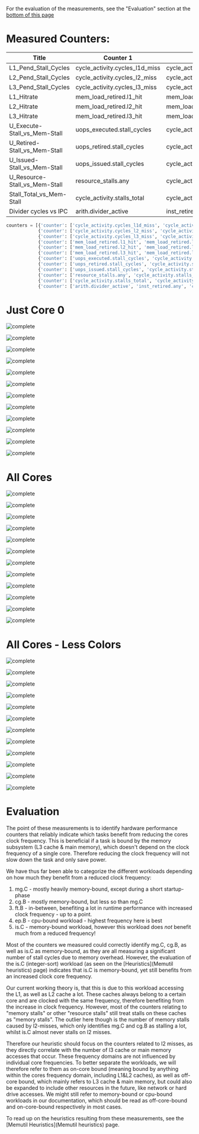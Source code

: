 For the evaluation of the measurements, see the "Evaluation" section at the [bottom of this page](#Evaluation)

# Measured Counters:

| Title | Counter 1 | Counter 2 | Counter 3 | plot_op |
| ----- | --------- | ----------| --------- | ------- |
| L1_Pend_Stall_Cycles | cycle_activity.cycles_l1d_miss | cycle_activity.stalls_l1d_miss | cpu_clk_unhalted.thread | div_1_3+div_2_3 |
| L2_Pend_Stall_Cycles | cycle_activity.cycles_l2_miss | cycle_activity.stalls_l2_miss | cpu_clk_unhalted.thread | div_1_3+div_2_3 |
| L3_Pend_Stall_Cycles | cycle_activity.cycles_l3_miss | cycle_activity.stalls_l3_miss | cpu_clk_unhalted.thread | div_1_3+div_2_3 |
| L1_Hitrate | mem_load_retired.l1_hit | mem_load_retired.l1_miss | cpu_clk_unhalted.thread | div_1_(1+2) |
| L2_Hitrate | mem_load_retired.l2_hit | mem_load_retired.l2_miss | cpu_clk_unhalted.thread | div_1_(1+2) |
| L3_Hitrate | mem_load_retired.l3_hit | mem_load_retired.l3_miss | cpu_clk_unhalted.thread | div_1_(1+2) |
| U_Execute-Stall_vs_Mem-Stall | uops_executed.stall_cycles | cycle_activity.stalls_mem_any | cpu_clk_unhalted.thread | div_1_3+div_2_3 |
| U_Retired-Stall_vs_Mem-Stall | uops_retired.stall_cycles | cycle_activity.stalls_mem_any | cpu_clk_unhalted.thread | div_1_3+div_2_3 |
| U_Issued-Stall_vs_Mem-Stall | uops_issued.stall_cycles | cycle_activity.stalls_mem_any | cpu_clk_unhalted.thread | div_1_3+div_2_3 |
| U_Resource-Stall_vs_Mem-Stall | resource_stalls.any | cycle_activity.stalls_mem_any | cpu_clk_unhalted.thread | div_1_3+div_2_3 |
| Stall_Total_vs_Mem-Stall | cycle_activity.stalls_total | cycle_activity.stalls_mem_any | cpu_clk_unhalted.thread | div_1_3+div_2_3 |
| Divider cycles vs IPC | arith.divider_active | inst_retired.any | cpu_clk_unhalted.thread | div_1_3+div_2_3 |


```python
counters = [{'counter': ['cycle_activity.cycles_l1d_miss', 'cycle_activity.stalls_l1d_miss', 'cpu_clk_unhalted.thread'], 'title': 'L1_Pend_Stall_Cycles', 'plot_op': 'div_1_3+div_2_3', 'plot_names': ['Pending', 'Stalls']},
            {'counter': ['cycle_activity.cycles_l2_miss', 'cycle_activity.stalls_l2_miss', 'cpu_clk_unhalted.thread'], 'title': 'L2_Pend_Stall_Cycles', 'plot_op': 'div_1_3+div_2_3', 'plot_names': ['Pending', 'Stalls']},
            {'counter': ['cycle_activity.cycles_l3_miss', 'cycle_activity.stalls_l3_miss', 'cpu_clk_unhalted.thread'], 'title': 'L3_Pend_Stall_Cycles', 'plot_op': 'div_1_3+div_2_3', 'plot_names': ['Pending', 'Stalls']},
            {'counter': ['mem_load_retired.l1_hit', 'mem_load_retired.l1_miss', 'cpu_clk_unhalted.thread'], 'title': 'L1_Hitrate', 'plot_op': 'div_1_(1+2)', 'plot_names': ['Hitrate']},
            {'counter': ['mem_load_retired.l2_hit', 'mem_load_retired.l2_miss', 'cpu_clk_unhalted.thread'], 'title': 'L2_Hitrate', 'plot_op': 'div_1_(1+2)', 'plot_names': ['Hitrate']},
            {'counter': ['mem_load_retired.l3_hit', 'mem_load_retired.l3_miss', 'cpu_clk_unhalted.thread'], 'title': 'L3_Hitrate', 'plot_op': 'div_1_(1+2)', 'plot_names': ['Hitrate']},
            {'counter': ['uops_executed.stall_cycles', 'cycle_activity.stalls_mem_any', 'cpu_clk_unhalted.thread'], 'title': 'U_Execute-Stall_vs_Mem-Stall', 'plot_op': 'div_1_3+div_2_3', 'plot_names': ['Execute Stalls', 'Mem Stalls']},
            {'counter': ['uops_retired.stall_cycles', 'cycle_activity.stalls_mem_any', 'cpu_clk_unhalted.thread'], 'title': 'U_Retired-Stall_vs_Mem-Stall', 'plot_op': 'div_1_3+div_2_3', 'plot_names': ['Retired Stalls', 'Mem Stalls']},
            {'counter': ['uops_issued.stall_cycles', 'cycle_activity.stalls_mem_any', 'cpu_clk_unhalted.thread'], 'title': 'U_Issued-Stall_vs_Mem-Stall', 'plot_op': 'div_1_3+div_2_3', 'plot_names': ['Issued Stalls', 'Mem Stalls']},
            {'counter': ['resource_stalls.any', 'cycle_activity.stalls_mem_any', 'cpu_clk_unhalted.thread'], 'title': 'U_Resource-Stall_vs_Mem-Stall', 'plot_op': 'div_1_3+div_2_3', 'plot_names': ['Resource Stalls', 'Mem Stalls']},
            {'counter': ['cycle_activity.stalls_total', 'cycle_activity.stalls_mem_any', 'cpu_clk_unhalted.thread'], 'title': 'Stall_Total_vs_Mem-Stall', 'plot_op': 'div_1_3+div_2_3', 'plot_names': ['Stalls Total', 'Mem Stalls']},
            {'counter': ['arith.divider_active', 'inst_retired.any', 'cpu_clk_unhalted.thread'], 'title': 'Divider cycles vs IPC', 'plot_op': 'div_1_3+div_2_3', 'plot_names': ['Divider Cycles', 'IPC']}]
```

# Just Core 0

![complete](uploads/5c32071b5032e5bf3c2d00280b47bb33/complete.png)

![complete](uploads/d4699ce9daf6a248351e1fb87fea7694/complete.png)

![complete](uploads/97c1de145de82d75ddd1dd5152943f10/complete.png)

![complete](uploads/bec6f16f32f5b9d066d0a12dace607f7/complete.png)

![complete](uploads/4d9b1432a9122a70c1eeb617fcbb8a0d/complete.png)

![complete](uploads/4cd2828a3af94c9b8711be61edfe174d/complete.png)

![complete](uploads/5804c302f67b4d96b24d856e3ff91c96/complete.png)

![complete](uploads/133733201888e7ca39b03961a8a12437/complete.png)

![complete](uploads/648cd05585f69c814c42a827656c378c/complete.png)

![complete](uploads/160c0cbb42cffea2a238fb11d837c469/complete.png)

![complete](uploads/38a34e6c40e02ddd5e61b60df446ec53/complete.png)

![complete](uploads/3476805123d6de9a62acccc804d9d469/complete.png)

# All Cores

![complete](uploads/9d1f90ba70adf02e53f4bcedca7fdbf5/complete.png)

![complete](uploads/40c8dac9e59fa66be183f1837f152c15/complete.png)

![complete](uploads/28c716034adf20f6d5b61399c353986e/complete.png)

![complete](uploads/0e7ff7ac3826f904e841aa4a1571cd2c/complete.png)

![complete](uploads/4bfa3bf1fcbf6a65f202082ff89c68aa/complete.png)

![complete](uploads/a556fb0d3af331d4befa200449cff24b/complete.png)

![complete](uploads/71ae579c9dcd0d3fd1eef49a63e0a0d3/complete.png)

![complete](uploads/986b6d2406fdd5b18529c5e476c3ce26/complete.png)

![complete](uploads/f8573cf0a41f684bb61301c0dddead8e/complete.png)

![complete](uploads/dfaad079146388b0a1c12998dfea87f5/complete.png)

![complete](uploads/1c31c1a0fc03937c3b68226f4ef36e05/complete.png)

![complete](uploads/47a4f5696a085e13fb73c8e2603efd92/complete.png)

# All Cores - Less Colors

![complete](uploads/2187fcf3682ac7d973a340f184325c6c/complete.png)

![complete](uploads/7486009133d9e146c54dc6cabb8a866f/complete.png)

![complete](uploads/492351ac5bc27a3757a3bc83fde00445/complete.png)

![complete](uploads/8471b4dfdcb31a75aae52dc4002d1700/complete.png)

![complete](uploads/df9b93968fbc5be9a684f74591604028/complete.png)

![complete](uploads/857085ed9449de35cf0bfd03c51f8b05/complete.png)

![complete](uploads/cc1efc0de21e495ccc3a961a89dec011/complete.png)

![complete](uploads/e6d7b7ae6111656335e189adb102f1a3/complete.png)

![complete](uploads/a1f077976ba22c6712b50ff67e860518/complete.png)

![complete](uploads/e0de912212f94527160595acd48e619a/complete.png)

![complete](uploads/846da2bff070c999c99fe54b46d62448/complete.png)

![complete](uploads/0cf2bc9ab61727896de4b07a5c16d8c3/complete.png)

# Evaluation
The point of these measurements is to identify hardware performance counters that reliably indicate which tasks benefit from reducing the cores clock frequency.
This is beneficial if a task is bound by the memory subsystem (L3 cache & main memory), which doesn't depend on the clock frequency of a single core. Therefore reducing the clock frequency will not slow down the task and only save power.

We have thus far been able to categorize the different workloads depending on how much they benefit from a reduced clock frequency:
1. mg.C - mostly heavily memory-bound, except during a short startup-phase
2. cg.B - mostly memory-bound, but less so than mg.C
3. ft.B - in-between, benefiting a lot in runtime performance with increased clock frequency - up to a point.
4. ep.B - cpu-bound workload - highest frequency here is best
5. is.C - memory-bound workload, however this workload does *not* benefit much from a reduced frequency!

Most of the counters we measured could correctly identify mg.C, cg.B, as well as is.C as memory-bound, as they are all measuring a significant number of stall cycles due to memory overhead.
However, the evaluation of the is.C (integer-sort) workload (as seen on the [Heuristics](Memutil heuristics) page) indicates that is.C is memory-bound, yet still benefits from an increased clock core frequency.

Our current working theory is, that this is due to this workload accessing the L1, as well as L2 cache a lot. These caches always belong to a certain core and are clocked with the same frequency, therefore benefiting from the increase in clock frequency.
However, most of the counters relating to "memory stalls" or other "resource stalls" still treat stalls on these caches as "memory stalls".
The outlier here though is the number of memory stalls caused by l2-misses, which only identifies mg.C and cg.B as stalling a lot, whilst is.C almost never stalls on l2 misses.

Therefore our heuristic should focus on the counters related to l2 misses, as they directly correlate with the number of l3 cache or main memory accesses that occur. These frequency domains are not influenced by individual core frequencies.
To better separate the workloads, we will therefore refer to them as on-core bound (meaning bound by anything within the cores frequency domain, including L1&L2 caches), as well as off-core bound, which mainly refers to L3 cache & main memory, but could also be expanded to include other resources in the future, like network or hard drive accesses.
We might still refer to memory-bound or cpu-bound workloads in our documentation, which should be read as off-core-bound and on-core-bound respectively in most cases.

To read up on the heuristics resulting from these measurements, see the [Memutil Heuristics](Memutil heuristics) page.